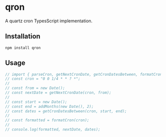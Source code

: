 # qron

A quartz cron TypesScript implementation.

## Installation

```
npm install qron
```

## Usage

```ts
// import { parseCron, getNextCronDate, getCronDatesBetween, formatCron } from 'qron';
// const cron = "0 0 1/4 * * ? *";
//
// const from = new Date();
// const nextDate = getNextCronDate(cron, from);
//
// const start = new Date();
// const end = addMonths(new Date(), 2);
// const dates = getCronDatesBetween(cron, start, end);
//
// const formatted = formatCron(cron);
//
// console.log(formatted, nextDate, dates);
```
